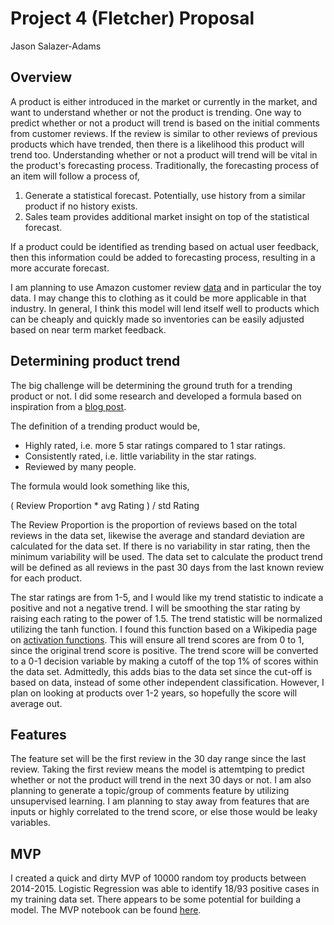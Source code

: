 # Project 4 (Fletcher) Proposal

Jason Salazer-Adams

## **Overview**

A product is either introduced in the market or currently in the market, and want to understand whether or not the product is trending. One way to predict whether or not a product will trend is based on the initial comments from customer reviews. If the review is similar to other reviews of previous products which have trended, then there is a likelihood this product will trend too. Understanding whether or not a product will trend will be vital in the product's forecasting process. Traditionally, the forecasting process of an item will follow a process of,

1. Generate a statistical forecast. Potentially, use history from a similar product if no history exists.
2. Sales team provides additional market insight on top of the statistical forecast.

If a product could be identified as trending based on actual user feedback, then this information could be added to forecasting process, resulting in a more accurate forecast.

I am planning to use Amazon customer review [data](https://s3.amazonaws.com/amazon-reviews-pds/readme.html) and in particular the toy data. I may change this to clothing as it could be more applicable in that industry. In general, I think this model will lend itself well to products which can be cheaply and quickly made so inventories can be easily adjusted based on near term market feedback.

## **Determining product trend**

The big challenge will be determining the ground truth for a trending product or not. I did some research and developed a formula based on inspiration from a [blog post](https://towardsdatascience.com/predict-product-success-using-nlp-models-b3e87295d97).

The definition of a trending product would be,

* Highly rated, i.e. more 5 star ratings compared to 1 star ratings.
* Consistently rated, i.e. little variability in the star ratings.
* Reviewed by many people.

The formula would look something like this,

( Review Proportion * avg Rating ) / std Rating

The Review Proportion is the proportion of reviews based on the total reviews in the data set, likewise the average and standard deviation are calculated for the data set. If there is no variability in star rating, then the minimum variability will be used. The data set to calculate the product trend will be defined as all reviews in the past 30 days from the last known review for each product.

The star ratings are from 1-5, and I would like my trend statistic to indicate a positive and not a negative trend. I will be smoothing the star rating by raising each rating to the power of 1.5. The trend statistic will be normalized utilizing the tanh function. I found this function based on a Wikipedia page on [activation functions](https://en.wikipedia.org/wiki/Activation_function). This will ensure all trend scores are from 0 to 1, since the original trend score is positive. The trend score will be converted to a 0-1 decision variable by making a cutoff of the top 1% of scores within the data set. Admittedly, this adds bias to the data set since the cut-off is based on data, instead of some other independent classification. However, I plan on looking at products over 1-2 years, so hopefully the score will average out.

## **Features**

The feature set will be the first review in the 30 day range since the last review. Taking the first review means the model is attemtping to predict whether or not the product will trend in the next 30 days or not. I am also planning to generate a topic/group of comments feature by utilizing unsupervised learning. I am planning to stay away from features that are inputs or highly correlated to the trend score, or else those would be leaky variables.

## **MVP**

I created a quick and dirty MVP of 10000 random toy products between 2014-2015. Logistic Regression was able to identify 18/93 positive cases in my training data set. There appears to be some potential for building a model. The MVP notebook can be found [here](../py_files/Amazon_Toy_reviews.ipynb).
